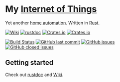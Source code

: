 # My [Internet of Things](https://en.wikipedia.org/wiki/Internet_of_things)

Yet another [home automation](https://en.wikipedia.org/wiki/Home_automation). Written in [Rust](https://www.rust-lang.org/).

[![Wiki](https://img.shields.io/badge/-Wiki-orange.svg)](https://github.com/eigenein/my-iot-rs/wiki)
[![rustdoc](https://img.shields.io/badge/-rustdoc-lightgray.svg)](https://eigenein.github.io/my-iot-rs/my_iot/)
[![Crates.io](https://img.shields.io/crates/v/my-iot)](https://crates.io/crates/my-iot)
[![Crates.io](https://img.shields.io/crates/l/my-iot)](https://crates.io/crates/my-iot)

[![Build Status](https://travis-ci.com/eigenein/my-iot-rs.svg?branch=master)](https://travis-ci.com/eigenein/my-iot-rs)
[![GitHub last commit](https://img.shields.io/github/last-commit/eigenein/my-iot-rs)](https://github.com/eigenein/my-iot-rs/commits/master)
[![GitHub issues](https://img.shields.io/github/issues-raw/eigenein/my-iot-rs)](https://github.com/eigenein/my-iot-rs/issues)
[![GitHub closed issues](https://img.shields.io/github/issues-closed-raw/eigenein/my-iot-rs?color=green)](https://github.com/eigenein/my-iot-rs/issues?q=is%3Aissue+is%3Aclosed)

## Getting started

Check out [rustdoc](https://eigenein.github.io/my-iot-rs/my_iot/) and [Wiki](https://github.com/eigenein/my-iot-rs/wiki).

